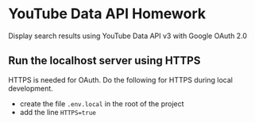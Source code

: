 # YouTube Data API Homework
Display search results using YouTube Data API v3 with Google OAuth 2.0

## Run the localhost server using HTTPS
HTTPS is needed for OAuth. Do the following for HTTPS during local development.
- create the file `.env.local` in the root of the project
- add the line `HTTPS=true`
